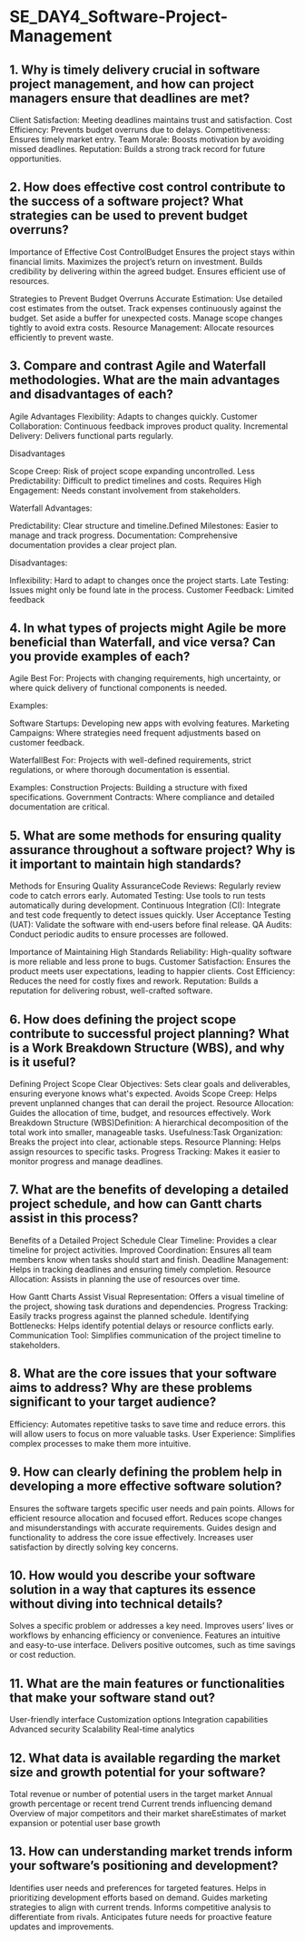 # SE_DAY4_Software-Project-Management
## 1. Why is timely delivery crucial in software project management, and how can project managers ensure that deadlines are met?

 Client Satisfaction: Meeting deadlines maintains trust and satisfaction.
 Cost Efficiency: Prevents budget overruns due to delays.
 Competitiveness: Ensures timely market entry.
 Team Morale: Boosts motivation by avoiding missed deadlines.
 Reputation: Builds a strong track record for future opportunities.
 
## 2. How does effective cost control contribute to the success of a software project? What strategies can be used to prevent budget overruns?
Importance of Effective Cost ControlBudget  Ensures the project stays within financial limits.
 Maximizes the project’s return on investment.
 Builds credibility by delivering within the agreed budget.
 Ensures efficient use of resources.
 
 Strategies to Prevent Budget Overruns
 Accurate Estimation: Use detailed cost estimates from the outset.
 Track expenses continuously against the budget.
 Set aside a buffer for unexpected costs.
 Manage scope changes tightly to avoid extra costs.
 Resource Management: Allocate resources efficiently to prevent waste.
 
## 3. Compare and contrast Agile and Waterfall methodologies. What are the main advantages and disadvantages of each?

Agile
Advantages
Flexibility: Adapts to changes quickly.
 Customer Collaboration: Continuous feedback improves product quality.
 Incremental Delivery: Delivers functional parts regularly.
 
 Disadvantages
 
 Scope Creep: Risk of project scope expanding uncontrolled.
 Less Predictability: Difficult to predict timelines and costs.
 Requires High Engagement: Needs constant involvement from stakeholders.
 
 Waterfall Advantages:
 
 Predictability: Clear structure and timeline.Defined Milestones: Easier to manage and track progress.
 Documentation: Comprehensive documentation provides a clear project plan.
 
 Disadvantages:
 
 Inflexibility: Hard to adapt to changes once the project starts.
 Late Testing: Issues might only be found late in the process.
 Customer Feedback: Limited feedback

## 4. In what types of projects might Agile be more beneficial than Waterfall, and vice versa? Can you provide examples of each?

Agile Best For:
Projects with changing requirements, high uncertainty, or where quick delivery of functional components is needed.

Examples:

Software Startups: Developing new apps with evolving features.
Marketing Campaigns: Where strategies need frequent adjustments based on customer feedback.

WaterfallBest For: 
Projects with well-defined requirements, strict regulations, or where thorough documentation is essential.

Examples:
Construction Projects: Building a structure with fixed specifications.
Government Contracts: Where compliance and detailed documentation are critical.

## 5. What are some methods for ensuring quality assurance throughout a software project? Why is it important to maintain high standards?

Methods for Ensuring Quality AssuranceCode  Reviews: Regularly review code to catch errors early.
 Automated Testing: Use tools to run tests automatically during development.
  Continuous Integration (CI): Integrate and test code frequently to detect issues quickly.
  User Acceptance Testing (UAT): Validate the software with end-users before final release.
  QA Audits: Conduct periodic audits to ensure processes are followed.
  
  Importance of Maintaining High Standards
  Reliability: High-quality software is more reliable and less prone to bugs.
  Customer Satisfaction: Ensures the product meets user expectations, leading to happier clients.
  Cost Efficiency: Reduces the need for costly fixes and rework.
  Reputation: Builds a reputation for delivering robust, well-crafted software.
  
## 6. How does defining the project scope contribute to successful project planning? What is a Work Breakdown Structure (WBS), and why is it useful?

Defining Project Scope
 Clear Objectives: Sets clear goals and deliverables, ensuring everyone knows what's expected.
  Avoids Scope Creep: Helps prevent unplanned changes that can derail the project.
  Resource Allocation: Guides the allocation of time, budget, and resources effectively.
  Work Breakdown Structure (WBS)Definition: A hierarchical decomposition of the total work into smaller, manageable tasks.
  Usefulness:Task Organization: Breaks the project into clear, actionable steps.
  Resource Planning: Helps assign resources to specific tasks.
  Progress Tracking: Makes it easier to monitor progress and manage deadlines.

  
## 7. What are the benefits of developing a detailed project schedule, and how can Gantt charts assist in this process?
Benefits of a Detailed Project Schedule
 Clear Timeline: Provides a clear timeline for project activities.
 Improved Coordination: Ensures all team members know when tasks should start and finish.
 Deadline Management: Helps in tracking deadlines and ensuring timely completion.
 Resource Allocation: Assists in planning the use of resources over time.
 
 How Gantt Charts Assist
 Visual Representation: Offers a visual timeline of the project, showing task durations and dependencies.
 Progress Tracking: Easily tracks progress against the planned schedule.
 Identifying Bottlenecks: Helps identify potential delays or resource conflicts early.
 Communication Tool: Simplifies communication of the project timeline to stakeholders.

 
## 8. What are the core issues that your software aims to address? Why are these problems significant to your target audience?
  Efficiency: Automates repetitive tasks to save time and reduce errors. this will allow users to focus on more valuable tasks.
 User Experience: Simplifies complex processes to make them more intuitive.

## 9. How can clearly defining the problem help in developing a more effective software solution?
 Ensures the software targets specific user needs and pain points.
 Allows for efficient resource allocation and focused effort.
 Reduces scope changes and misunderstandings with accurate requirements.
 Guides design and functionality to address the core issue effectively.
 Increases user satisfaction by directly solving key concerns.
 
## 10. How would you describe your software solution in a way that captures its essence without diving into technical details?
 Solves a specific problem or addresses a key need.
 Improves users’ lives or workflows by enhancing efficiency or convenience.
  Features an intuitive and easy-to-use interface.
  Delivers positive outcomes, such as time savings or cost reduction.
  
## 11. What are the main features or functionalities that make your software stand out?
User-friendly interface
Customization options
Integration capabilities
Advanced security
Scalability
Real-time analytics

## 12. What data is available regarding the market size and growth potential for your software?
 Total revenue or number of potential users in the target market
 Annual growth percentage or recent trend
Current trends influencing demand
 Overview of major competitors and their market shareEstimates of market expansion or potential user base growth

## 13. How can understanding market trends inform your software’s positioning and development?
 Identifies user needs and preferences for targeted features.
 Helps in prioritizing development efforts based on demand.
 Guides marketing strategies to align with current trends.
 Informs competitive analysis to differentiate from rivals. 
 Anticipates future needs for proactive feature updates and improvements.
